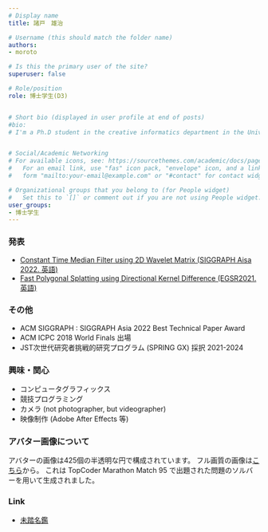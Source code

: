 ```yaml
---
# Display name
title: 諸戸　雄治

# Username (this should match the folder name)
authors: 
- moroto

# Is this the primary user of the site?
superuser: false

# Role/position
role: 博士学生(D3)


# Short bio (displayed in user profile at end of posts)
#bio: 
# I'm a Ph.D student in the creative informatics department in the University of Tokyo


# Social/Academic Networking
# For available icons, see: https://sourcethemes.com/academic/docs/page-builder/#icons
#   For an email link, use "fas" icon pack, "envelope" icon, and a link in the
#   form "mailto:your-email@example.com" or "#contact" for contact widget.

# Organizational groups that you belong to (for People widget)
#   Set this to `[]` or comment out if you are not using People widget.
user_groups:
- 博士学生
---
```



### 発表
- [Constant Time Median Filter using 2D Wavelet Matrix (SIGGRAPH Aisa 2022. 英語)](../../../en/publication/sigga22_wmatrix_median/)
- [Fast Polygonal Splatting using Directional Kernel Difference (EGSR2021. 英語)](../../../en/publication/egsr21_blur/)

### その他
- ACM SIGGRAPH : SIGGRAPH Asia 2022 Best Technical Paper Award
- ACM ICPC 2018 World Finals 出場
- JST次世代研究者挑戦的研究プログラム (SPRING GX) 採択 2021-2024

### 興味・関心
- コンピュータグラフィックス
- 競技プログラミング
- カメラ (not photographer, but videographer)
- 映像制作 (Adobe After Effects 等)

### アバター画像について
アバターの画像は425個の半透明な円で構成されています。
フル画質の画像は[こちら](./avatar.jpg)から。
これは TopCoder Marathon Match 95 で出題された問題のソルバーを用いて生成されました。


### Link
- [未踏名鑑](https://scrapbox.io/mitou-meikan/%E8%AB%B8%E6%88%B8_%E9%9B%84%E6%B2%BB)
